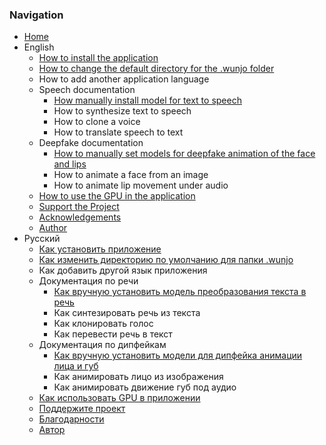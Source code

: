 ### Navigation

- [Home](https://github.com/wladradchenko/wunjo.wladradchenko.ru/wiki)
- English
  - [How to install the application](https://github.com/wladradchenko/wunjo.wladradchenko.ru/wiki/How-to-install-the-application)
  - [How to change the default directory for the .wunjo folder](https://github.com/wladradchenko/wunjo.wladradchenko.ru/wiki/How-to-change-the-default-directory-for-the-.wunjo-folder)
  - How to add another application language
  - Speech documentation
    - [How manually install model for text to speech](https://github.com/wladradchenko/wunjo.wladradchenko.ru/wiki/How-manually-install-model-for-text-to-speech)
    - How to synthesize text to speech
    - How to clone a voice
    - How to translate speech to text
  - Deepfake documentation
    - [How to manually set models for deepfake animation of the face and lips](https://github.com/wladradchenko/wunjo.wladradchenko.ru/wiki/How-to-manually-set-models-for-deepfake-animation-of-the-face-and-lips)
    - How to animate a face from an image
    - How to animate lip movement under audio
  - [How to use the GPU in the application](https://github.com/wladradchenko/wunjo.wladradchenko.ru/wiki/How-to-use-the-GPU-in-the-application)
  - [Support the Project](https://github.com/wladradchenko/wunjo.wladradchenko.ru/wiki/Support-the-Project)
  - [Acknowledgements](https://github.com/wladradchenko/wunjo.wladradchenko.ru/wiki/Acknowledgements)
  - [Author](https://github.com/wladradchenko/wunjo.wladradchenko.ru/wiki/Author)
- Русский
  - [Как установить приложение](https://github.com/wladradchenko/wunjo.wladradchenko.ru/wiki/Как-установить-приложение)
  - [Как изменить директорию по умолчанию для папки .wunjo](https://github.com/wladradchenko/wunjo.wladradchenko.ru/wiki/Как-изменить-директорию-по-умолчанию-для-папки-.wunjo)
  - Как добавить другой язык приложения
  - Документация по речи
    - [Как вручную установить модель преобразования текста в речь](https://github.com/wladradchenko/wunjo.wladradchenko.ru/wiki/Как-вручную-установить-модель-преобразования-текста-в-речь)
    - Как синтезировать речь из текста
    - Как клонировать голос
    - Как перевести речь в текст
  - Документация по дипфейкам
    - [Как вручную установить модели для дипфейка анимации лица и губ](https://github.com/wladradchenko/wunjo.wladradchenko.ru/wiki/Как-вручную-установить-модели-для-дипфейка-анимации-лица-и-губ)
    - Как анимировать лицо из изображения
    - Как анимировать движение губ под аудио
  - [Как использовать GPU в приложении](https://github.com/wladradchenko/wunjo.wladradchenko.ru/wiki/Как-использовать-GPU-в-приложении)
  - [Поддержите проект](https://github.com/wladradchenko/wunjo.wladradchenko.ru/wiki/Поддержите-проект)
  - [Благодарности](https://github.com/wladradchenko/wunjo.wladradchenko.ru/wiki/Благодарности)
  - [Автор](https://github.com/wladradchenko/wunjo.wladradchenko.ru/wiki/Автор)
